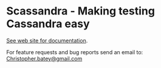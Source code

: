 # Scassandra - Making testing Cassandra easy

[See web site for documentation](http://www.scassandra.org/scassandra-server).

For feature requests and bug reports send an email to: Christopher.batey@gmail.com


